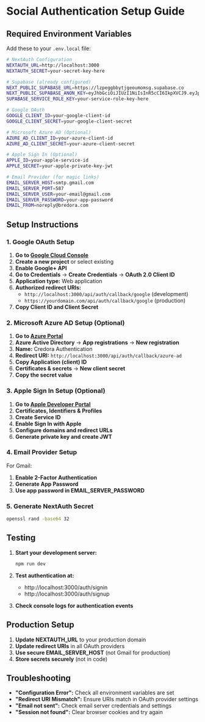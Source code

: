 # Social Authentication Setup Guide

## Required Environment Variables

Add these to your `.env.local` file:

```bash
# NextAuth Configuration
NEXTAUTH_URL=http://localhost:3000
NEXTAUTH_SECRET=your-secret-key-here

# Supabase (already configured)
NEXT_PUBLIC_SUPABASE_URL=https://lzpeggbbytjgeoumomsg.supabase.co
NEXT_PUBLIC_SUPABASE_ANON_KEY=eyJhbGciOiJIUzI1NiIsInR5cCI6IkpXVCJ9.eyJpc3MiOiJzdXBhYmFzZSIsInJlZiI6Imx6cGVnZ2JieXRqZ2VvdW1vbXNnIiwicm9sZSI6ImFub24iLCJpYXQiOjE3NTc1MTUyODIsImV4cCI6MjA3MzA5MTI4Mn0.SVZhcJD2Mw2IatKjdntW_6F54j1XzkEdMIXpHL8O4fw
SUPABASE_SERVICE_ROLE_KEY=your-service-role-key-here

# Google OAuth
GOOGLE_CLIENT_ID=your-google-client-id
GOOGLE_CLIENT_SECRET=your-google-client-secret

# Microsoft Azure AD (Optional)
AZURE_AD_CLIENT_ID=your-azure-client-id
AZURE_AD_CLIENT_SECRET=your-azure-client-secret

# Apple Sign In (Optional)
APPLE_ID=your-apple-service-id
APPLE_SECRET=your-apple-private-key-jwt

# Email Provider (for magic links)
EMAIL_SERVER_HOST=smtp.gmail.com
EMAIL_SERVER_PORT=587
EMAIL_SERVER_USER=your-email@gmail.com
EMAIL_SERVER_PASSWORD=your-app-password
EMAIL_FROM=noreply@bredora.com
```

## Setup Instructions

### 1. Google OAuth Setup

1. **Go to [Google Cloud Console](https://console.cloud.google.com/)**
2. **Create a new project** or select existing
3. **Enable Google+ API**
4. **Go to Credentials** → **Create Credentials** → **OAuth 2.0 Client ID**
5. **Application type:** Web application
6. **Authorized redirect URIs:**
   - `http://localhost:3000/api/auth/callback/google` (development)
   - `https://yourdomain.com/api/auth/callback/google` (production)
7. **Copy Client ID and Client Secret**

### 2. Microsoft Azure AD Setup (Optional)

1. **Go to [Azure Portal](https://portal.azure.com/)**
2. **Azure Active Directory** → **App registrations** → **New registration**
3. **Name:** Credora Authentication
4. **Redirect URI:** `http://localhost:3000/api/auth/callback/azure-ad`
5. **Copy Application (client) ID**
6. **Certificates & secrets** → **New client secret**
7. **Copy the secret value**

### 3. Apple Sign In Setup (Optional)

1. **Go to [Apple Developer Portal](https://developer.apple.com/)**
2. **Certificates, Identifiers & Profiles**
3. **Create Service ID**
4. **Enable Sign In with Apple**
5. **Configure domains and redirect URLs**
6. **Generate private key and create JWT**

### 4. Email Provider Setup

For Gmail:
1. **Enable 2-Factor Authentication**
2. **Generate App Password**
3. **Use app password in EMAIL_SERVER_PASSWORD**

### 5. Generate NextAuth Secret

```bash
openssl rand -base64 32
```

## Testing

1. **Start your development server:**
   ```bash
   npm run dev
   ```

2. **Test authentication at:**
   - http://localhost:3000/auth/signin
   - http://localhost:3000/auth/signup

3. **Check console logs for authentication events**

## Production Setup

1. **Update NEXTAUTH_URL** to your production domain
2. **Update redirect URIs** in all OAuth providers
3. **Use secure EMAIL_SERVER_HOST** (not Gmail for production)
4. **Store secrets securely** (not in code)

## Troubleshooting

- **"Configuration Error":** Check all environment variables are set
- **"Redirect URI Mismatch":** Ensure URIs match in OAuth provider settings
- **"Email not sent":** Check email server credentials and settings
- **"Session not found":** Clear browser cookies and try again
